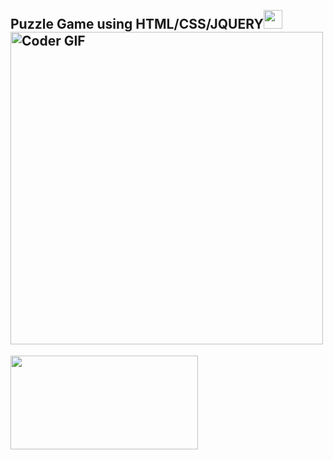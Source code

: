 <h2 align="left">
 <abc>
  <br>Puzzle Game using HTML/CSS/JQUERY<img src="https://user-images.githubusercontent.com/42378118/110234147-e3259600-7f4e-11eb-95be-0c4047144dea.gif" width="30"><br>
    <img src="https://firebasestorage.googleapis.com/v0/b/storagefirebase2022.appspot.com/o/puzzle.gif?alt=media&token=7f810477-e68d-45a3-b1b9-fd632e3ec51b" alt="Coder GIF" width="500">
 </abc>
</h2> 
<img src="https://firebasestorage.googleapis.com/v0/b/storagefirebase2022.appspot.com/o/PUZZLE-HTML.png?alt=media&token=55ecee56-d5f7-480d-858d-ee645f01e413" width="300" height="150">
